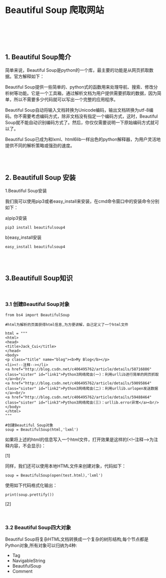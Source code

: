 # Beautiful Soup 爬取网站

<br>
<br>
<br>
<br>

## 1. Beautiful Soup简介

简单来说，Beautiful Soup是python的一个库，最主要的功能是从网页抓取数据。官方解释如下：

Beautiful Soup提供一些简单的、python式的函数用来处理导航、搜索、修改分析树等功能。它是一个工具箱，通过解析文档为用户提供需要抓取的数据，因为简单，所以不需要多少代码就可以写出一个完整的应用程序。

Beautiful Soup自动将输入文档转换为Unicode编码，输出文档转换为utf-8编码。你不需要考虑编码方式，除非文档没有指定一个编码方式，这时，Beautiful Soup就不能自动识别编码方式了。然后，你仅仅需要说明一下原始编码方式就可以了。

Beautiful Soup已成为和lxml、html6lib一样出色的python解释器，为用户灵活地提供不同的解析策略或强劲的速度。

<br>
<br>

## 2. Beautifull Soup 安装

1.Beautiful Soup安装

我们我可以使用pip3或者easy_install来安装，在cmd命令窗口中的安装命令分别如下：

a)pip3安装

```
pip3 install beautifulsoup4
```

b)easy_install安装

```
easy_install beautifulsoup4
```

<br>
<br>

## 3.Beautifull Soup知识

<br>

### 3.1 创建Beautiful Soup对象

```
from bs4 import BeautifulSoup

#html为解析的页面获得html信息,为方便讲解，自己定义了一个html文件

html = """
<html>
<head>
<title>Jack_Cui</title>
</head>
<body>
<p class="title" name="blog"><b>My Blog</b></p>
<li><!--注释--></li>
<a href="http://blog.csdn.net/c406495762/article/details/58716886" class="sister" id="link1">Python3网络爬虫(一)：利用urllib进行简单的网页抓取</a><br/>
<a href="http://blog.csdn.net/c406495762/article/details/59095864" class="sister" id="link2">Python3网络爬虫(二)：利用urllib.urlopen发送数据</a><br/>
<a href="http://blog.csdn.net/c406495762/article/details/59488464" class="sister" id="link3">Python3网络爬虫(三)：urllib.error异常</a><br/>
</body>
</html>
"""

#创建Beautiful Soup对象
soup = BeautifulSoup(html,'lxml')
```

如果将上述的html的信息写入一个html文件，打开效果是这样的(<!–注释–>为注释内容，不会显示)：

[1]

同样，我们还可以使用本地HTML文件来创建对象，代码如下：

```
soup = BeautifulSoup(open(test.html),'lxml')
```

使用如下代码格式化输出：

```
print(soup.prettify())
```

[2]

<br>

### 3.2 Beautiful Soup四大对象

Beautiful Soup将复杂HTML文档转换成一个复杂的树形结构,每个节点都是Python对象,所有对象可以归纳为4种:

- Tag
- NavigableString
- BeautifulSoup
- Comment


